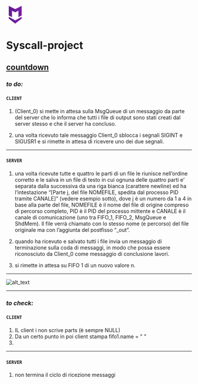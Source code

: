 ![alt text](https://github.com/adam-p/markdown-here/raw/master/src/common/images/icon48.png "Logo Title Text 1")

# Syscall-project 
[countdown](https://free.timeanddate.com/countdown/i8aabgkf/n2177/cf101/cm0/cu4/ct0/cs0/ca0/co0/cr0/ss0/cac000/cpc000/pcd8873c/tcfff/fs400/szw2251/szh950/iso2022-06-08T00:00:00/bas2)
---
### _to do:_
#### `CLIENT`

1. (Client_0) si mette in attesa sulla MsgQueue di un messaggio da parte del server che lo
informa che tutti i file di output sono stati creati dal server stesso e che il server ha concluso.

1. una volta ricevuto tale messaggio Client_0 sblocca i segnali SIGINT e SIGUSR1 e si rimette
in attesa di ricevere uno dei due segnali.
---


#### `SERVER`

1. una volta ricevute tutte e quattro le parti di un file le riunisce nell’ordine corretto e le salva
in un file di testo in cui ognuna delle quattro parti e’ separata dalla successiva da una riga
bianca (carattere newline) ed ha l’intestazione “[Parte j, del file NOMEFILE, spedita dal
processo PID tramite CANALE]” (vedere esempio sotto), dove j è un numero da 1 a 4 in
base alla parte del file, NOMEFILE è il nome del file di origine compreso di percorso
completo, PID è il PID del processo mittente e CANALE è il canale di comunicazione (uno
tra FIFO_1, FIFO_2, MsgQueue e ShdMem). Il file verrà chiamato con lo stesso nome (e
percorso) del file originale ma con l’aggiunta del postfisso “_out”.

1. quando ha ricevuto e salvato tutti i file invia un messaggio di terminazione sulla coda di
messaggi, in modo che possa essere riconosciuto da Client_0 come messaggio di
conclusione lavori.

1. si rimette in attesa su FIFO 1 di un nuovo valore n.

---
![alt_text](https://upload.wikimedia.org/wikipedia/commons/d/dd/Linux_logo.jpg)

---

### _to check:_
####  `CLIENT`
1. IL client i non scrive parts (è sempre NULL) 
1. Da un certo punto in poi client stampa fifo1.name = " "
1. 

---

#### `SERVER`
1. non termina il ciclo di ricezione messaggi 






